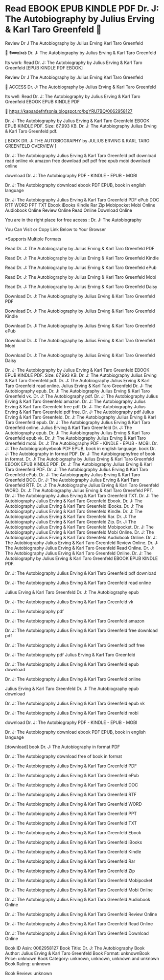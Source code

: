 # Read EBOOK EPUB KINDLE PDF Dr. J: The Autobiography by  Julius Erving &  Karl Taro Greenfeld 📩
Review Dr J The Autobiography by Julius Erving Karl Taro Greenfeld

💙 𝕯𝖔𝖜𝖓𝖑𝖔𝖆𝖉 Dr. J: The Autobiography by Julius Erving & Karl Taro Greenfeld

Its work: Read Dr. J: The Autobiography by Julius Erving & Karl Taro Greenfeld [EPUB KINDLE PDF EBOOK]


Review Dr J The Autobiography by Julius Erving Karl Taro Greenfeld

📩 ACCESS Dr. J: The Autobiography by Julius Erving & Karl Taro Greenfeld

Its well: Read Dr. J: The Autobiography by Julius Erving & Karl Taro Greenfeld EBOOK EPUB KINDLE PDF



🔗 https://kapsadefnfsonia.blogspot.ro/bgYRU7BQ/0062958127



Dr. J: The Autobiography by Julius Erving & Karl Taro Greenfeld EBOOK EPUB KINDLE PDF. Size: 67,993 KB. Dr. J: The Autobiography Julius Erving & Karl Taro Greenfeld pdf.

[ BOOK DR. J: THE AUTOBIOGRAPHY by JULIUS ERVING & KARL TARO GREENFELD OVERVIEW ]

Dr. J: The Autobiography Julius Erving & Karl Taro Greenfeld pdf download read online vk amazon free download pdf pdf free epub mobi download online

download Dr. J: The Autobiography PDF - KINDLE - EPUB - MOBI

Dr. J: The Autobiography download ebook PDF EPUB, book in english language

Dr. J: The Autobiography Julius Erving & Karl Taro Greenfeld PDF ePub DOC RTF WORD PPT TXT Ebook iBooks Kindle Rar Zip Mobipocket Mobi Online Audiobook Online Review Online Read Online Download Online

You are in the right place for free access : Dr. J: The Autobiography

You Can Visit or Copy Link Below to Your Browser

*Supports Multiple Formats

Read Dr. J: The Autobiography by Julius Erving & Karl Taro Greenfeld PDF

Read Dr. J: The Autobiography by Julius Erving & Karl Taro Greenfeld Kindle

Read Dr. J: The Autobiography by Julius Erving & Karl Taro Greenfeld ePub

Read Dr. J: The Autobiography by Julius Erving & Karl Taro Greenfeld Mobi

Read Dr. J: The Autobiography by Julius Erving & Karl Taro Greenfeld Daisy

Download Dr. J: The Autobiography by Julius Erving & Karl Taro Greenfeld PDF

Download Dr. J: The Autobiography by Julius Erving & Karl Taro Greenfeld Kindle

Download Dr. J: The Autobiography by Julius Erving & Karl Taro Greenfeld ePub

Download Dr. J: The Autobiography by Julius Erving & Karl Taro Greenfeld Mobi

Download Dr. J: The Autobiography by Julius Erving & Karl Taro Greenfeld Daisy

Dr. J: The Autobiography by Julius Erving & Karl Taro Greenfeld EBOOK EPUB KINDLE PDF. Size: 67,993 KB. Dr. J: The Autobiography Julius Erving & Karl Taro Greenfeld pdf. Dr. J: The Autobiography Julius Erving & Karl Taro Greenfeld read online. Julius Erving & Karl Taro Greenfeld Dr. J: The Autobiography epub. Dr. J: The Autobiography Julius Erving & Karl Taro Greenfeld vk. Dr. J: The Autobiography pdf. Dr. J: The Autobiography Julius Erving & Karl Taro Greenfeld amazon. Dr. J: The Autobiography Julius Erving & Karl Taro Greenfeld free pdf. Dr. J: The Autobiography Julius Erving & Karl Taro Greenfeld pdf free. Dr. J: The Autobiography pdf Julius Erving & Karl Taro Greenfeld. Dr. J: The Autobiography Julius Erving & Karl Taro Greenfeld epub. Dr. J: The Autobiography Julius Erving & Karl Taro Greenfeld online. Julius Erving & Karl Taro Greenfeld Dr. J: The Autobiography epub. Dr. J: The Autobiography Julius Erving & Karl Taro Greenfeld epub vk. Dr. J: The Autobiography Julius Erving & Karl Taro Greenfeld mobi. Dr. J: The Autobiography PDF - KINDLE - EPUB - MOBI. Dr. J: The Autobiographyebook PDF EPUB, book in english language. book Dr. J: The Autobiography in format PDF. Dr. J: The Autobiographyfree of book in format. Dr. J: The Autobiography by Julius Erving & Karl Taro Greenfeld EBOOK EPUB KINDLE PDF. Dr. J: The Autobiography Julius Erving & Karl Taro Greenfeld PDF. Dr. J: The Autobiography Julius Erving & Karl Taro Greenfeld ePub. Dr. J: The Autobiography Julius Erving & Karl Taro Greenfeld DOC. Dr. J: The Autobiography Julius Erving & Karl Taro Greenfeld RTF. Dr. J: The Autobiography Julius Erving & Karl Taro Greenfeld WORD. Dr. J: The Autobiography Julius Erving & Karl Taro Greenfeld PPT. Dr. J: The Autobiography Julius Erving & Karl Taro Greenfeld TXT. Dr. J: The Autobiography Julius Erving & Karl Taro Greenfeld Ebook. Dr. J: The Autobiography Julius Erving & Karl Taro Greenfeld iBooks. Dr. J: The Autobiography Julius Erving & Karl Taro Greenfeld Kindle. Dr. J: The Autobiography Julius Erving & Karl Taro Greenfeld Rar. Dr. J: The Autobiography Julius Erving & Karl Taro Greenfeld Zip. Dr. J: The Autobiography Julius Erving & Karl Taro Greenfeld Mobipocket. Dr. J: The Autobiography Julius Erving & Karl Taro Greenfeld Mobi Online. Dr. J: The Autobiography Julius Erving & Karl Taro Greenfeld Audiobook Online. Dr. J: The Autobiography Julius Erving & Karl Taro Greenfeld Review Online. Dr. J: The Autobiography Julius Erving & Karl Taro Greenfeld Read Online. Dr. J: The Autobiography Julius Erving & Karl Taro Greenfeld Online. Dr. J: The Autobiography by Julius Erving & Karl Taro Greenfeld EBOOK EPUB KINDLE PDF.

Dr. J: The Autobiography Julius Erving & Karl Taro Greenfeld pdf download

Dr. J: The Autobiography Julius Erving & Karl Taro Greenfeld read online

Julius Erving & Karl Taro Greenfeld Dr. J: The Autobiography epub

Dr. J: The Autobiography Julius Erving & Karl Taro Greenfeld vk

Dr. J: The Autobiography pdf

Dr. J: The Autobiography Julius Erving & Karl Taro Greenfeld amazon

Dr. J: The Autobiography Julius Erving & Karl Taro Greenfeld free download pdf

Dr. J: The Autobiography Julius Erving & Karl Taro Greenfeld pdf free

Dr. J: The Autobiography pdf Julius Erving & Karl Taro Greenfeld

Dr. J: The Autobiography Julius Erving & Karl Taro Greenfeld epub download

Dr. J: The Autobiography Julius Erving & Karl Taro Greenfeld online

Julius Erving & Karl Taro Greenfeld Dr. J: The Autobiography epub download

Dr. J: The Autobiography Julius Erving & Karl Taro Greenfeld epub vk

Dr. J: The Autobiography Julius Erving & Karl Taro Greenfeld mobi

download Dr. J: The Autobiography PDF - KINDLE - EPUB - MOBI

Dr. J: The Autobiography download ebook PDF EPUB, book in english language

[download] book Dr. J: The Autobiography in format PDF

Dr. J: The Autobiography download free of book in format

Dr. J: The Autobiography Julius Erving & Karl Taro Greenfeld PDF

Dr. J: The Autobiography Julius Erving & Karl Taro Greenfeld ePub

Dr. J: The Autobiography Julius Erving & Karl Taro Greenfeld DOC

Dr. J: The Autobiography Julius Erving & Karl Taro Greenfeld RTF

Dr. J: The Autobiography Julius Erving & Karl Taro Greenfeld WORD

Dr. J: The Autobiography Julius Erving & Karl Taro Greenfeld PPT

Dr. J: The Autobiography Julius Erving & Karl Taro Greenfeld TXT

Dr. J: The Autobiography Julius Erving & Karl Taro Greenfeld Ebook

Dr. J: The Autobiography Julius Erving & Karl Taro Greenfeld iBooks

Dr. J: The Autobiography Julius Erving & Karl Taro Greenfeld Kindle

Dr. J: The Autobiography Julius Erving & Karl Taro Greenfeld Rar

Dr. J: The Autobiography Julius Erving & Karl Taro Greenfeld Zip

Dr. J: The Autobiography Julius Erving & Karl Taro Greenfeld Mobipocket

Dr. J: The Autobiography Julius Erving & Karl Taro Greenfeld Mobi Online

Dr. J: The Autobiography Julius Erving & Karl Taro Greenfeld Audiobook Online

Dr. J: The Autobiography Julius Erving & Karl Taro Greenfeld Review Online

Dr. J: The Autobiography Julius Erving & Karl Taro Greenfeld Read Online

Dr. J: The Autobiography Julius Erving & Karl Taro Greenfeld Download Online

Book ID Asin: 0062958127
Book Title: Dr. J: The Autobiography
Book Author: Julius Erving & Karl Taro Greenfeld
Book Format: unknownBook Price: unknown
Book Category: unknown, unknown, unknown and unknown
Book Rating: unknown

Book Review: unknown
